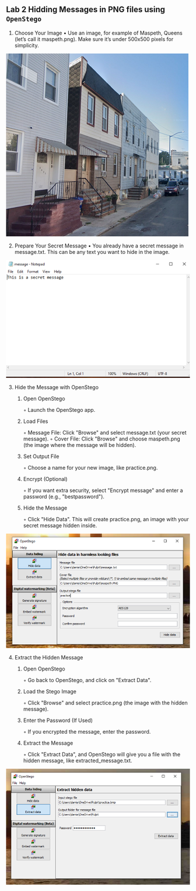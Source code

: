 ## Lab 2 Hidding Messages in PNG files using `OpenStego`

1. Choose Your Image
    • Use an image, for example of Maspeth, Queens (let’s call it maspeth.png). Make sure it’s under 500x500 pixels for simplicity.

![small_image](../../../../images/computer_forensic/stenography/small_image.png)

2. Prepare Your Secret Message
    • You already have a secret message in message.txt. This can be any text you want to hide in the image.

![message](../../../../images/computer_forensic/stenography/message.png)

3. Hide the Message with OpenStego

    1. Open OpenStego

        ◦ Launch the OpenStego app.

    2. Load Files

        ◦ Message File: Click "Browse" and select message.txt (your secret message).
        ◦ Cover File: Click "Browse" and choose maspeth.png (the image where the message will be hidden).

    3. Set Output File

        ◦ Choose a name for your new image, like practice.png.

    4. Encrypt (Optional)

        ◦ If you want extra security, select "Encrypt message" and enter a password (e.g., "bestpassword").

    5. Hide the Message

        ◦ Click "Hide Data". This will create practice.png, an image with your secret message hidden inside.

![hide_message](../../../../images/computer_forensic/stenography/hide_message.png)

4. Extract the Hidden Message

    1. Open OpenStego

        ◦ Go back to OpenStego, and click on "Extract Data".

    2. Load the Stego Image

        ◦ Click "Browse" and select practice.png (the image with the hidden message).

    3. Enter the Password (If Used)

        ◦ If you encrypted the message, enter the password.

    4. Extract the Message

        ◦ Click "Extract Data", and OpenStego will give you a file with the hidden message, like extracted_message.txt.

![extract_message](../../../../images/computer_forensic/stenography/extract_message.png)
